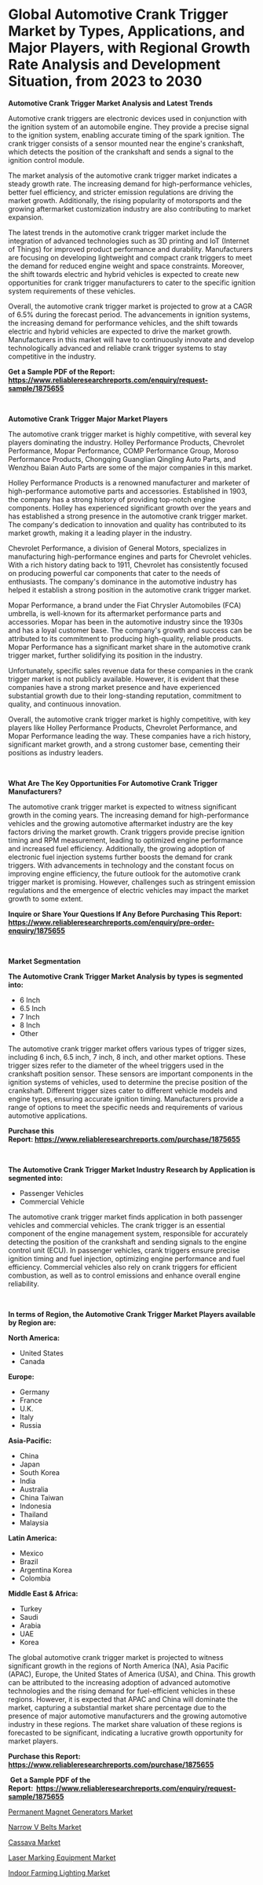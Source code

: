 <p><h1>Global Automotive Crank Trigger Market by Types, Applications, and Major Players, with Regional Growth Rate Analysis and Development Situation, from 2023 to 2030</h1></p><p><strong>Automotive Crank Trigger Market Analysis and Latest Trends</strong></p>
<p><p>Automotive crank triggers are electronic devices used in conjunction with the ignition system of an automobile engine. They provide a precise signal to the ignition system, enabling accurate timing of the spark ignition. The crank trigger consists of a sensor mounted near the engine's crankshaft, which detects the position of the crankshaft and sends a signal to the ignition control module.</p><p>The market analysis of the automotive crank trigger market indicates a steady growth rate. The increasing demand for high-performance vehicles, better fuel efficiency, and stricter emission regulations are driving the market growth. Additionally, the rising popularity of motorsports and the growing aftermarket customization industry are also contributing to market expansion.</p><p>The latest trends in the automotive crank trigger market include the integration of advanced technologies such as 3D printing and IoT (Internet of Things) for improved product performance and durability. Manufacturers are focusing on developing lightweight and compact crank triggers to meet the demand for reduced engine weight and space constraints. Moreover, the shift towards electric and hybrid vehicles is expected to create new opportunities for crank trigger manufacturers to cater to the specific ignition system requirements of these vehicles.</p><p>Overall, the automotive crank trigger market is projected to grow at a CAGR of 6.5% during the forecast period. The advancements in ignition systems, the increasing demand for performance vehicles, and the shift towards electric and hybrid vehicles are expected to drive the market growth. Manufacturers in this market will have to continuously innovate and develop technologically advanced and reliable crank trigger systems to stay competitive in the industry.</p></p>
<p><strong>Get a Sample PDF of the Report:&nbsp; <a href="https://www.reliableresearchreports.com/enquiry/request-sample/1875655">https://www.reliableresearchreports.com/enquiry/request-sample/1875655</a></strong></p>
<p>&nbsp;</p>
<p><strong>Automotive Crank Trigger Major Market Players</strong></p>
<p><p>The automotive crank trigger market is highly competitive, with several key players dominating the industry. Holley Performance Products, Chevrolet Performance, Mopar Performance, COMP Performance Group, Moroso Performance Products, Chongqing Guanglian Qingling Auto Parts, and Wenzhou Baian Auto Parts are some of the major companies in this market.</p><p>Holley Performance Products is a renowned manufacturer and marketer of high-performance automotive parts and accessories. Established in 1903, the company has a strong history of providing top-notch engine components. Holley has experienced significant growth over the years and has established a strong presence in the automotive crank trigger market. The company's dedication to innovation and quality has contributed to its market growth, making it a leading player in the industry.</p><p>Chevrolet Performance, a division of General Motors, specializes in manufacturing high-performance engines and parts for Chevrolet vehicles. With a rich history dating back to 1911, Chevrolet has consistently focused on producing powerful car components that cater to the needs of enthusiasts. The company's dominance in the automotive industry has helped it establish a strong position in the automotive crank trigger market.</p><p>Mopar Performance, a brand under the Fiat Chrysler Automobiles (FCA) umbrella, is well-known for its aftermarket performance parts and accessories. Mopar has been in the automotive industry since the 1930s and has a loyal customer base. The company's growth and success can be attributed to its commitment to producing high-quality, reliable products. Mopar Performance has a significant market share in the automotive crank trigger market, further solidifying its position in the industry.</p><p>Unfortunately, specific sales revenue data for these companies in the crank trigger market is not publicly available. However, it is evident that these companies have a strong market presence and have experienced substantial growth due to their long-standing reputation, commitment to quality, and continuous innovation.</p><p>Overall, the automotive crank trigger market is highly competitive, with key players like Holley Performance Products, Chevrolet Performance, and Mopar Performance leading the way. These companies have a rich history, significant market growth, and a strong customer base, cementing their positions as industry leaders.</p></p>
<p>&nbsp;</p>
<p><strong>What Are The Key Opportunities For Automotive Crank Trigger Manufacturers?</strong></p>
<p><p>The automotive crank trigger market is expected to witness significant growth in the coming years. The increasing demand for high-performance vehicles and the growing automotive aftermarket industry are the key factors driving the market growth. Crank triggers provide precise ignition timing and RPM measurement, leading to optimized engine performance and increased fuel efficiency. Additionally, the growing adoption of electronic fuel injection systems further boosts the demand for crank triggers. With advancements in technology and the constant focus on improving engine efficiency, the future outlook for the automotive crank trigger market is promising. However, challenges such as stringent emission regulations and the emergence of electric vehicles may impact the market growth to some extent.</p></p>
<p><strong>Inquire or Share Your Questions If Any Before Purchasing This Report: <a href="https://www.reliableresearchreports.com/enquiry/pre-order-enquiry/1875655">https://www.reliableresearchreports.com/enquiry/pre-order-enquiry/1875655</a></strong></p>
<p>&nbsp;</p>
<p><strong>Market Segmentation</strong></p>
<p><strong>The Automotive Crank Trigger Market Analysis by types is segmented into:</strong></p>
<p><ul><li>6 Inch</li><li>6.5 Inch</li><li>7 Inch</li><li>8 Inch</li><li>Other</li></ul></p>
<p><p>The automotive crank trigger market offers various types of trigger sizes, including 6 inch, 6.5 inch, 7 inch, 8 inch, and other market options. These trigger sizes refer to the diameter of the wheel triggers used in the crankshaft position sensor. These sensors are important components in the ignition systems of vehicles, used to determine the precise position of the crankshaft. Different trigger sizes cater to different vehicle models and engine types, ensuring accurate ignition timing. Manufacturers provide a range of options to meet the specific needs and requirements of various automotive applications.</p></p>
<p><strong>Purchase this Report:&nbsp;<a href="https://www.reliableresearchreports.com/purchase/1875655">https://www.reliableresearchreports.com/purchase/1875655</a></strong></p>
<p>&nbsp;</p>
<p><strong>The Automotive Crank Trigger Market Industry Research by Application is segmented into:</strong></p>
<p><ul><li>Passenger Vehicles</li><li>Commercial Vehicle</li></ul></p>
<p><p>The automotive crank trigger market finds application in both passenger vehicles and commercial vehicles. The crank trigger is an essential component of the engine management system, responsible for accurately detecting the position of the crankshaft and sending signals to the engine control unit (ECU). In passenger vehicles, crank triggers ensure precise ignition timing and fuel injection, optimizing engine performance and fuel efficiency. Commercial vehicles also rely on crank triggers for efficient combustion, as well as to control emissions and enhance overall engine reliability.</p></p>
<p>&nbsp;</p>
<p><strong>In terms of Region, the Automotive Crank Trigger Market Players available by Region are:</strong></p>
<p>
    <p> <strong> North America: </strong>
        <ul>
            <li>United States</li>
            <li>Canada</li>
        </ul>
        </p> 
    <p> <strong> Europe: </strong>
        <ul>
            <li>Germany</li>
            <li>France</li>
            <li>U.K.</li>
            <li>Italy</li>
            <li>Russia</li>
        </ul>
        </p> 
    <p> <strong> Asia-Pacific: </strong>
        <ul>
            <li>China</li>
            <li>Japan</li>
            <li>South Korea</li>
            <li>India</li>
            <li>Australia</li>
            <li>China Taiwan</li>
            <li>Indonesia</li>
            <li>Thailand</li>
            <li>Malaysia</li>
        </ul>
        </p> 
    <p> <strong> Latin America: </strong>
        <ul>
            <li>Mexico</li>
            <li>Brazil</li>
            <li>Argentina Korea</li>
            <li>Colombia</li>
        </ul>
        </p> 
    <p> <strong> Middle East & Africa: </strong>
        <ul>
            <li>Turkey</li>
            <li>Saudi</li>
            <li>Arabia</li>
            <li>UAE</li>
            <li>Korea</li>
        </ul>
    </p>
    </p>
<p><p>The global automotive crank trigger market is projected to witness significant growth in the regions of North America (NA), Asia Pacific (APAC), Europe, the United States of America (USA), and China. This growth can be attributed to the increasing adoption of advanced automotive technologies and the rising demand for fuel-efficient vehicles in these regions. However, it is expected that APAC and China will dominate the market, capturing a substantial market share percentage due to the presence of major automotive manufacturers and the growing automotive industry in these regions. The market share valuation of these regions is forecasted to be significant, indicating a lucrative growth opportunity for market players.</p></p>
<p><strong>Purchase this Report: <a href="https://www.reliableresearchreports.com/purchase/1875655">https://www.reliableresearchreports.com/purchase/1875655</a></strong></p>
<p>&nbsp;<strong>Get a Sample PDF of the Report:&nbsp;&nbsp;<a href="https://www.reliableresearchreports.com/enquiry/request-sample/1875655">https://www.reliableresearchreports.com/enquiry/request-sample/1875655</a></strong></p>
<p><strong></strong></p>
<p><p><a href="https://www.linkedin.com/pulse/permanent-magnet-generators-market-research-report-provides-fgngf/">Permanent Magnet Generators Market</a></p><p><a href="https://www.linkedin.com/pulse/narrow-v-belts-market-insights-players-forecast-till-2030-hpasf/">Narrow V Belts Market</a></p><p><a href="https://medium.com/@isidrowolff1966/cassava-market-size-cagr-trends-2024-2030-184ed0430d1d">Cassava Market</a></p><p><a href="https://medium.com/@dessiefadel/laser-marking-equipment-market-competitive-analysis-market-trends-and-forecast-to-2030-a9b51d62615b">Laser Marking Equipment Market</a></p><p><a href="https://www.linkedin.com/pulse/indoor-farming-lighting-market-size-2023-2030-global-lmiwf/">Indoor Farming Lighting Market</a></p></p>